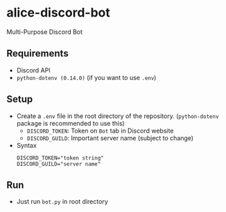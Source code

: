 # alice-discord-bot
Multi-Purpose Discord Bot

## Requirements
- Discord API
- `python-dotenv (0.14.0)` (if you want to use `.env`)

## Setup
- Create a `.env` file in the root directory of the repository. (`python-dotenv` package is recommended to use this)
    - `DISCORD_TOKEN`: Token on `Bot` tab in Discord website
    - `DISCORD_GUILD`: Important server name (subject to change)
- Syntax
    ```
    DISCORD_TOKEN="token string"
    DISCORD_GUILD="server name"
    ```

## Run
- Just run `bot.py` in root directory